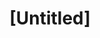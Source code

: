 ---
pid: fs247
title: "[Untitled]"
location_transcription: Marina
coordinates: "[-75.150364200805, 39.955543433491]"
zipcode: 
gen_neighborhood: 
neighborhood: 
outside_phl: 
age: 
age_range: 
instagram: 
image_file_name: fs_247.jpg
proposal_transcription: 
topic: Unknown
topic_summary: '0'
type: Other No Form
keywords_other: 
credit: Marina Bailey
image_labels: 
twitter: 
facebook: 
permalink: "/monuments/fs247/"
layout: item-page
---